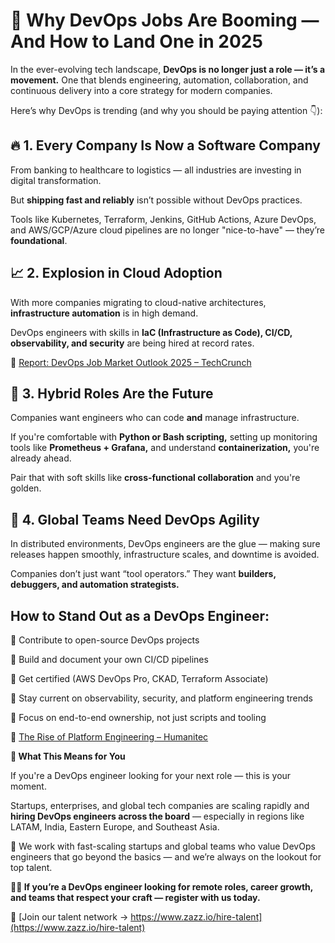# **🚀 Why DevOps Jobs Are Booming — And How to Land One in 2025**

In the ever-evolving tech landscape, **DevOps is no longer just a role — it’s a movement.** One that blends engineering, automation, collaboration, and continuous delivery into a core strategy for modern companies. 

Here’s why DevOps is trending (and why you should be paying attention 👇): 
 

## **🔥 1. Every Company Is Now a Software Company**

From banking to healthcare to logistics — all industries are investing in digital transformation. 

 But **shipping fast and reliably** isn’t possible without DevOps practices. 

Tools like Kubernetes, Terraform, Jenkins, GitHub Actions, Azure DevOps, and AWS/GCP/Azure cloud pipelines are no longer "nice-to-have" — they’re __foundational__.  

## **📈 2. Explosion in Cloud Adoption** 

With more companies migrating to cloud-native architectures, **infrastructure automation** is in high demand. 

 DevOps engineers with skills in **IaC (Infrastructure as Code), CI/CD, observability, and security** are being hired at record rates. 

 🔗 [Report: DevOps Job Market Outlook 2025 – TechCrunch]()

 

## **🧠 3. Hybrid Roles Are the Future** 

Companies want engineers who can code **and** manage infrastructure.  

 If you're comfortable with **Python or Bash scripting,** setting up monitoring tools like **Prometheus + Grafana,** and understand **containerization,** you're already ahead. 
 
 Pair that with soft skills like **cross-functional collaboration** and you're golden. 



## **💼 4. Global Teams Need DevOps Agility** 

In distributed environments, DevOps engineers are the glue — making sure releases happen smoothly, infrastructure scales, and downtime is avoided.  

Companies don’t just want “tool operators.” They want **builders, debuggers, and automation strategists.**
 

## **How to Stand Out as a DevOps Engineer:** 

🔹 Contribute to open-source DevOps projects 

 🔹 Build and document your own CI/CD pipelines 

 🔹 Get certified (AWS DevOps Pro, CKAD, Terraform Associate) 

 🔹 Stay current on observability, security, and platform engineering trends

 🔹 Focus on end-to-end ownership, not just scripts and tooling 

 🔗 [The Rise of Platform Engineering – Humanitec]()

 **👀 What This Means for You**

 If you're a DevOps engineer looking for your next role — this is your moment. 

Startups, enterprises, and global tech companies are scaling rapidly and **hiring DevOps engineers across the board** — especially in regions like LATAM, India, Eastern Europe, and Southeast Asia. 

💼 We work with fast-scaling startups and global teams who value DevOps engineers that go beyond the basics — and we’re always on the lookout for top talent. 

**🧑‍💻 If you’re a DevOps engineer looking for remote roles, career growth, and teams that respect your craft — register with us today.**

🔗 [Join our talent network → https://www.zazz.io/hire-talent](https://www.zazz.io/hire-talent)


